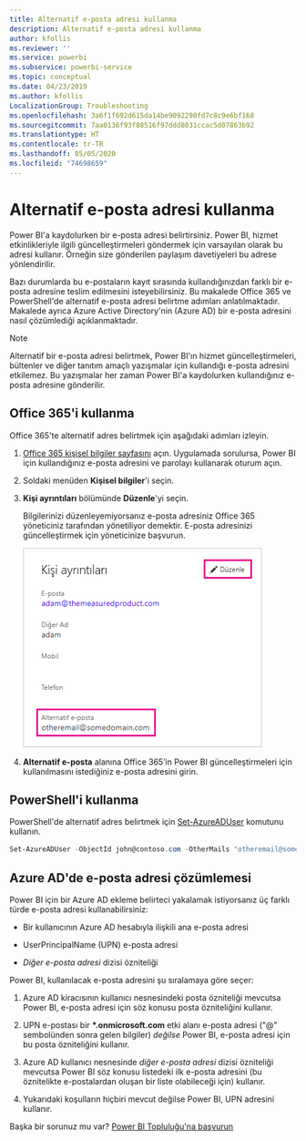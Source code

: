 ```yaml
---
title: Alternatif e-posta adresi kullanma
description: Alternatif e-posta adresi kullanma
author: kfollis
ms.reviewer: ''
ms.service: powerbi
ms.subservice: powerbi-service
ms.topic: conceptual
ms.date: 04/23/2019
ms.author: kfollis
LocalizationGroup: Troubleshooting
ms.openlocfilehash: 3a6f1f692d615da14be9092290fd7c8c9e6bf168
ms.sourcegitcommit: 7aa0136f93f88516f97ddd8031ccac5d07863b92
ms.translationtype: HT
ms.contentlocale: tr-TR
ms.lasthandoff: 05/05/2020
ms.locfileid: "74698659"
---
```

# <a name="use-an-alternate-email-address"></a>Alternatif e-posta adresi kullanma

Power BI'a kaydolurken bir e-posta adresi belirtirsiniz. Power BI, hizmet etkinlikleriyle ilgili güncelleştirmeleri göndermek için varsayılan olarak bu adresi kullanır. Örneğin size gönderilen paylaşım davetiyeleri bu adrese yönlendirilir.

Bazı durumlarda bu e-postaların kayıt sırasında kullandığınızdan farklı bir e-posta adresine teslim edilmesini isteyebilirsiniz. Bu makalede Office 365 ve PowerShell'de alternatif e-posta adresi belirtme adımları anlatılmaktadır. Makalede ayrıca Azure Active Directory'nin (Azure AD) bir e-posta adresini nasıl çözümlediği açıklanmaktadır.

> [!NOTE]
> Alternatif bir e-posta adresi belirtmek, Power BI'ın hizmet güncelleştirmeleri, bültenler ve diğer tanıtım amaçlı yazışmalar için kullandığı e-posta adresini etkilemez. Bu yazışmalar her zaman Power BI'a kaydolurken kullandığınız e-posta adresine gönderilir.

## <a name="use-office-365"></a>Office 365'i kullanma

Office 365'te alternatif adres belirtmek için aşağıdaki adımları izleyin.

1. [Office 365 kişisel bilgiler sayfasını](https://portal.office.com/account/#personalinfo) açın. Uygulamada sorulursa, Power BI için kullandığınız e-posta adresini ve parolayı kullanarak oturum açın.

1. Soldaki menüden **Kişisel bilgiler**'i seçin.

1. **Kişi ayrıntıları** bölümünde **Düzenle**'yi seçin.

    Bilgilerinizi düzenleyemiyorsanız e-posta adresiniz Office 365 yöneticiniz tarafından yönetiliyor demektir. E-posta adresinizi güncelleştirmek için yöneticinize başvurun.

    ![Kişi ayrıntıları](media/service-admin-alternate-email-address-for-power-bi/contact-details.png)

1. **Alternatif e-posta** alanına Office 365’in Power BI güncelleştirmeleri için kullanılmasını istediğiniz e-posta adresini girin.

## <a name="use-powershell"></a>PowerShell'i kullanma

PowerShell'de alternatif adres belirtmek için [Set-AzureADUser](/powershell/module/azuread/set-azureaduser/) komutunu kullanın.

```powershell
Set-AzureADUser -ObjectId john@contoso.com -OtherMails "otheremail@somedomain.com"
```

## <a name="email-address-resolution-in-azure-ad"></a>Azure AD'de e-posta adresi çözümlemesi

Power BI için bir Azure AD ekleme belirteci yakalamak istiyorsanız üç farklı türde e-posta adresi kullanabilirsiniz:

* Bir kullanıcının Azure AD hesabıyla ilişkili ana e-posta adresi

* UserPrincipalName (UPN) e-posta adresi

* *Diğer e-posta adresi* dizisi özniteliği

Power BI, kullanılacak e-posta adresini şu sıralamaya göre seçer:

1. Azure AD kiracısının kullanıcı nesnesindeki posta özniteliği mevcutsa Power BI, e-posta adresi için söz konusu posta özniteliğini kullanır.

1. UPN e-postası bir **\*.onmicrosoft.com** etki alanı e-posta adresi ("\@" sembolünden sonra gelen bilgiler) *değilse* Power BI, e-posta adresi için bu posta özniteliğini kullanır.

1. Azure AD kullanıcı nesnesinde *diğer e-posta adresi* dizisi özniteliği mevcutsa Power BI söz konusu listedeki ilk e-posta adresini (bu öznitelikte e-postalardan oluşan bir liste olabileceği için) kullanır.

1. Yukarıdaki koşulların hiçbiri mevcut değilse Power BI, UPN adresini kullanır.

Başka bir sorunuz mu var? [Power BI Topluluğu'na başvurun](https://community.powerbi.com/)